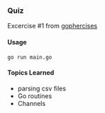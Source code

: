 ### Quiz
Excercise #1 from [gophercises](https://gophercises.com/)

#### Usage
`go run main.go`

#### Topics Learned
- parsing csv files
- Go routines
- Channels
